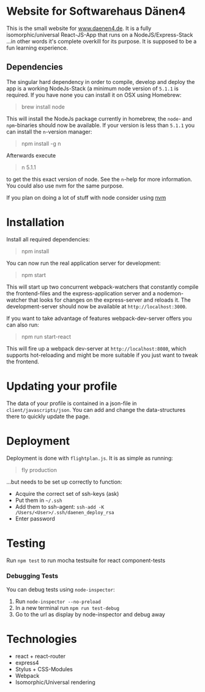 # Website for Softwarehaus Dänen4

This is the small website for www.daenen4.de. It is a fully isomorphic/universal React-JS-App that runs on a NodeJS/Express-Stack
...in other words it's complete overkill for its purpose. It is supposed to be a fun learning experience.

## Dependencies

The singular hard dependency in order to compile, develop and deploy the app is a working NodeJs-Stack (a minimum node version of `5.1.1` is required. If you have none you can install it on OSX using Homebrew:

> brew install node

This will install the NodeJs package currently in homebrew, the `node`- and `npm`-binaries should now be available. If your version is less than `5.1.1` you can install the `n`-version manager:

> npm install -g n

Afterwards execute

> n 5.1.1

to get the this exact version of node. See the `n`-help for more information. You could also use nvm for the same purpose.

If you plan on doing a lot of stuff with node consider using [nvm](https://github.com/creationix/nvm)


# Installation

Install all required dependencies:

> npm install

You can now run the real application server for development:

> npm start

This will start up two concurrent webpack-watchers that constantly compile the frontend-files and the express-application server and a nodemon-watcher that looks for changes on the express-server and reloads it. The development-server should now be available at `http://localhost:3000`.

If you want to take advantage of features webpack-dev-server offers you can also run:

> npm run start-react

This will fire up a webpack dev-server at `http://localhost:8080`, which supports hot-reloading and might be more suitable if you just want to tweak the frontend.

# Updating your profile

The data of your profile is contained in a json-file in `client/javascripts/json`. You can add and change the
data-structures there to quickly update the page.


# Deployment

Deployment is done with `flightplan.js`. It is as simple as running:

> fly production

...but needs to be set up correctly to function:

* Acquire the correct set of ssh-keys (ask)
* Put them in `~/.ssh`
* Add them to ssh-agent: `ssh-add -K /Users/<User>/.ssh/daenen_deploy_rsa`
* Enter password

# Testing

Run `npm test` to run mocha testsuite for react component-tests

### Debugging Tests

You can debug tests using `node-inspector`:

1. Run `node-inspector --no-preload`
2. In a new terminal run `npm run test-debug`
3. Go to the url as display by node-inspector and debug away

# Technologies

* react + react-router
* express4
* Stylus + CSS-Modules
* Webpack
* Isomorphic/Universal rendering
